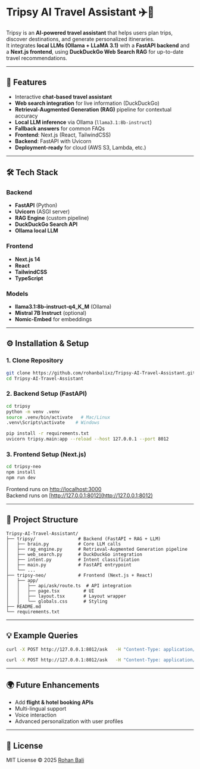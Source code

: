 # Tripsy AI Travel Assistant ✈️🤖

Tripsy is an **AI-powered travel assistant** that helps users plan trips, discover destinations, and generate personalized itineraries.  
It integrates **local LLMs (Ollama + LLaMA 3.1)** with a **FastAPI backend** and a **Next.js frontend**, using **DuckDuckGo Web Search RAG** for up-to-date travel recommendations.

---

## 🚀 Features
- Interactive **chat-based travel assistant**
- **Web search integration** for live information (DuckDuckGo)
- **Retrieval-Augmented Generation (RAG)** pipeline for contextual accuracy
- **Local LLM inference** via Ollama (`llama3.1:8b-instruct`)
- **Fallback answers** for common FAQs
- **Frontend**: Next.js (React, TailwindCSS)
- **Backend**: FastAPI with Uvicorn
- **Deployment-ready** for cloud (AWS S3, Lambda, etc.)

---

## 🛠️ Tech Stack
### Backend
- **FastAPI** (Python)
- **Uvicorn** (ASGI server)
- **RAG Engine** (custom pipeline)
- **DuckDuckGo Search API**
- **Ollama local LLM**

### Frontend
- **Next.js 14**
- **React**
- **TailwindCSS**
- **TypeScript**

### Models
- **llama3.1:8b-instruct-q4_K_M** (Ollama)
- **Mistral 7B Instruct** (optional)
- **Nomic-Embed** for embeddings

---

## ⚙️ Installation & Setup

### 1. Clone Repository
```bash
git clone https://github.com/rohanbalixz/Tripsy-AI-Travel-Assistant.git
cd Tripsy-AI-Travel-Assistant
```

### 2. Backend Setup (FastAPI)
```bash
cd tripsy
python -m venv .venv
source .venv/bin/activate   # Mac/Linux
.venv\Scripts\activate    # Windows

pip install -r requirements.txt
uvicorn tripsy.main:app --reload --host 127.0.0.1 --port 8012
```

### 3. Frontend Setup (Next.js)
```bash
cd tripsy-neo
npm install
npm run dev
```

Frontend runs on [http://localhost:3000](http://localhost:3000)  
Backend runs on [http://127.0.0.1:8012](http://127.0.0.1:8012)

---

## 📂 Project Structure
```
Tripsy-AI-Travel-Assistant/
├── tripsy/                # Backend (FastAPI + RAG + LLM)
│   ├── brain.py           # Core LLM calls
│   ├── rag_engine.py      # Retrieval-Augmented Generation pipeline
│   ├── web_search.py      # DuckDuckGo integration
│   ├── intent.py          # Intent classification
│   ├── main.py            # FastAPI entrypoint
│   └── ...
├── tripsy-neo/            # Frontend (Next.js + React)
│   ├── app/
│   │   ├── api/ask/route.ts  # API integration
│   │   ├── page.tsx         # UI
│   │   ├── layout.tsx       # Layout wrapper
│   │   └── globals.css      # Styling
├── README.md
└── requirements.txt
```

---

## 💡 Example Queries
```bash
curl -X POST http://127.0.0.1:8012/ask   -H "Content-Type: application/json"   -d '{"message":"Best sector to shop in Indore?"}'

curl -X POST http://127.0.0.1:8012/ask   -H "Content-Type: application/json"   -d '{"message":"2-day romantic plan in Malta with rough costs (EUR)?"}'
```

---

## 🌍 Future Enhancements
- Add **flight & hotel booking APIs**
- Multi-lingual support
- Voice interaction
- Advanced personalization with user profiles

---

## 📜 License
MIT License © 2025 [Rohan Bali](https://github.com/rohanbalixz)
